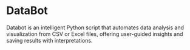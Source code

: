 # DataBot
Databot is an intelligent Python script that automates data analysis and visualization from CSV or Excel files, offering user-guided insights and saving results with interpretations.
